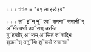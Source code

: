 +++
title = "०९ ता इन्न्वे३व"

+++
ता᳓ इ᳓न् नु᳓ एव᳓ समना᳓ समानी᳓र्  
अ᳓मीतवर्णा उष᳓सश् चरन्ति  
गू᳓हन्तीर् अ᳓भ्वम् अ᳓सितं रु᳓शद्भिः  
शुक्रा᳓स् तनू᳓भिः शु᳓चयो रुचानाः᳓